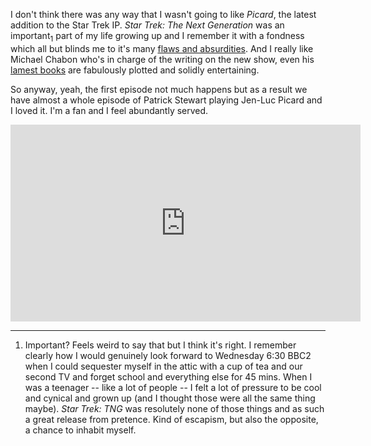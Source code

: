 I don't think there was any way that I wasn't going to like _Picard_, the latest addition to the Star Trek IP. _Star Trek: The Next Generation_ was an important<sub>1</sub> part of my life growing up and I remember it with a fondness which all but blinds me to it's many <a href="https://www.youtube.com/watch?v=iyI542boYs0">flaws and absurdities</a>. And I really like Michael Chabon who's in charge of the writing on the new show, even his <a href="https://en.m.wikipedia.org/wiki/Telegraph_Avenue_(novel)">lamest books</a> are fabulously plotted and solidly entertaining.

So anyway, yeah, the first episode not much happens but as a result we have almost a whole episode of Patrick Stewart playing Jen-Luc Picard and I loved it. I'm a fan and I feel abundantly served.

<iframe width="560" height="315" src="https://www.youtube-nocookie.com/embed/TqFaiVNuy1k" frameborder="0" allow="accelerometer; autoplay; encrypted-media; gyroscope; picture-in-picture" allowfullscreen></iframe>

---

1. Important? Feels weird to say that but I think it's right. I remember clearly how I would genuinely look forward to Wednesday 6:30 BBC2 when I could sequester myself in the attic with a cup of tea and our second TV and forget school and everything else for 45 mins. When I was a teenager -- like a lot of people -- I felt a lot of pressure to be cool and cynical and grown up (and I thought those were all the same thing maybe). _Star Trek: TNG_ was resolutely none of those things and as such a great release from pretence. Kind of escapism, but also the opposite, a chance to inhabit myself.